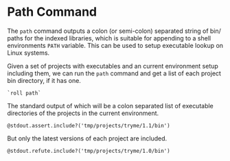 # Path Command

The `path` command outputs a colon (or semi-colon) separated string of bin/
paths for the indexed libraries, which is suitable for appending to a shell
environments `PATH` variable. This can be used to setup executable lookup
on Linux systems.

Given a set of projects with executables and an current environment setup
including them, we can run the `path` command and get a list of each
project bin directory, if it has one.

    `roll path`

The standard output of which will be a colon separated list of executable
directories of the projects in the current environment.

    @stdout.assert.include?('tmp/projects/tryme/1.1/bin')

But only the latest versions of each project are included.

    @stdout.refute.include?('tmp/projects/tryme/1.0/bin')

